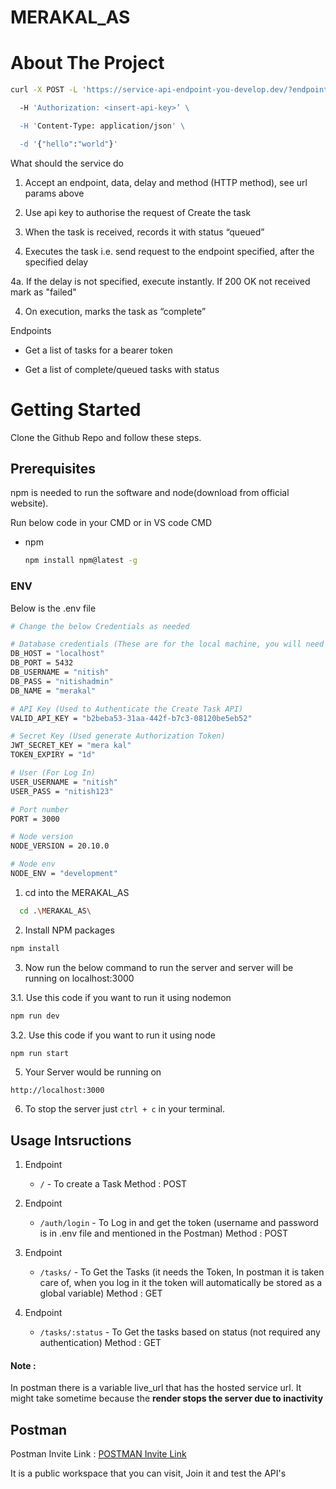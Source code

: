# MERAKAL_AS

<!-- ABOUT THE PROJECT -->

# About The Project

```sh
curl -X POST -L 'https://service-api-endpoint-you-develop.dev/?endpoint=https://test-site.com/api/send-email&delay=1000&method=POST' \

  -H 'Authorization: <insert-api-key>’ \

  -H 'Content-Type: application/json' \

  -d '{"hello":"world"}'
```

What should the service do

1. Accept an endpoint, data, delay and method (HTTP method), see url params above

2. Use api key to authorise the request of Create the task

3. When the task is received, records it with status “queued”

4. Executes the task i.e. send request to the endpoint specified, after the specified delay

4a. If the delay is not specified, execute instantly. If 200 OK not received mark as "failed"

4. On execution, marks the task as “complete”

Endpoints

- Get a list of tasks for a bearer token

- Get a list of complete/queued tasks with status

<!-- GETTING STARTED -->

# Getting Started

Clone the Github Repo and follow these steps.

## Prerequisites

npm is needed to run the software and node(download from official website).

Run below code in your CMD or in VS code CMD

- npm
  ```sh
  npm install npm@latest -g
  ```

### ENV

Below is the .env file

```sh
# Change the below Credentials as needed

# Database credentials (These are for the local machine, you will need postgre sql to run locally, generate your own to run locally)
DB_HOST = "localhost"
DB_PORT = 5432
DB_USERNAME = "nitish"
DB_PASS = "nitishadmin"
DB_NAME = "merakal"

# API Key (Used to Authenticate the Create Task API)
VALID_API_KEY = "b2beba53-31aa-442f-b7c3-08120be5eb52"

# Secret Key (Used generate Authorization Token)
JWT_SECRET_KEY = "mera kal"
TOKEN_EXPIRY = "1d"

# User (For Log In)
USER_USERNAME = "nitish"
USER_PASS = "nitish123"

# Port number
PORT = 3000

# Node version
NODE_VERSION = 20.10.0

# Node env
NODE_ENV = "development"
```

1. cd into the MERAKAL_AS

```sh
  cd .\MERAKAL_AS\
```

2. Install NPM packages

```sh
npm install
```

3. Now run the below command to run the server and server will be running on localhost:3000

3.1. Use this code if you want to run it using nodemon

```sh
npm run dev
```

3.2. Use this code if you want to run it using node

```sh
npm run start
```

5. Your Server would be running on

```
http://localhost:3000
```

6. To stop the server just `ctrl + c` in your terminal.

## Usage Intsructions

1. Endpoint

   - `/` - To create a Task
     Method : POST

2. Endpoint

   - `/auth/login` - To Log in and get the token (username and password is in .env file and mentioned in the Postman)
     Method : POST

3. Endpoint

   - `/tasks/` - To Get the Tasks (it needs the Token, In postman it is taken care of, when you log in it the token will automatically be stored as a global variable)
     Method : GET

4. Endpoint
   - `/tasks/:status` - To Get the tasks based on status (not required any authentication)
     Method : GET

<!-- Postman -->

<h4>Note :</h4>
<p>In postman there is a variable live_url that has the hosted service url. It might take sometime because the <strong>render stops the server due to inactivity</strong></p>

## Postman

Postman Invite Link : [POSTMAN Invite Link](https://app.getpostman.com/join-team?invite_code=b06f77f0106ccf7a206d302c1f2eb1a4&target_code=306298d2d0b005e2ece2b60c48e27291)

It is a public workspace that you can visit, Join it and test the API's
